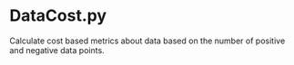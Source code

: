 # DataCost.py
Calculate cost based metrics about data based on the number of positive and negative data points.
